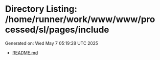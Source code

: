 # Directory Listing: /home/runner/work/www/www/processed/sl/pages/include
Generated on: Wed May  7 05:19:28 UTC 2025

- [README.md](README.md)
